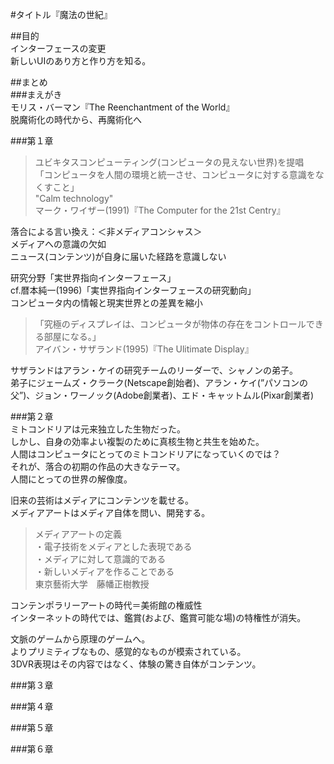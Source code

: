 
#タイトル『魔法の世紀』  
  

##目的  
  インターフェースの変更  
  新しいUIのあり方と作り方を知る。  

##まとめ  
###まえがき  
モリス・バーマン『The Reenchantment of the World』  
脱魔術化の時代から、再魔術化へ  

###第１章  
>ユビキタスコンピューティング(コンピュータの見えない世界)を提唱  
>「コンピュータを人間の環境と統一させ、コンピュータに対する意識をなくすこと」  
>"Calm technology"  
>マーク・ワイザー(1991)『The Computer for the 21st Centry』  

落合による言い換え：＜非メディアコンシャス＞  
メディアへの意識の欠如  
ニュース(コンテンツ)が自身に届いた経路を意識しない  

研究分野「実世界指向インターフェース」  
cf.暦本純一(1996)「実世界指向インターフェースの研究動向」  
コンピュータ内の情報と現実世界との差異を縮小  

>「究極のディスプレイは、コンピュータが物体の存在をコントロールできる部屋になる。」  
>アイバン・サザランド(1995)『The Ulitimate Display』  
  
サザランドはアラン・ケイの研究チームのリーダーで、シャノンの弟子。  
弟子にジェームズ・クラーク(Netscape創始者)、アラン・ケイ(”パソコンの父”)、ジョン・ワーノック(Adobe創業者)、エド・キャットムル(Pixar創業者)  


###第２章  
ミトコンドリアは元来独立した生物だった。  
しかし、自身の効率よい複製のために真核生物と共生を始めた。  
人間はコンピュータにとってのミトコンドリアになっていくのでは？  
それが、落合の初期の作品の大きなテーマ。  
人間にとっての世界の解像度。  
  
旧来の芸術はメディアにコンテンツを載せる。  
メディアアートはメディア自体を問い、開発する。  
  
>メディアアートの定義  
>・電子技術をメディアとした表現である  
>・メディアに対して意識的である  
>・新しいメディアを作ることである  
>東京藝術大学　藤幡正樹教授  
  
コンテンポラリーアートの時代＝美術館の権威性  
インターネットの時代では、鑑賞(および、鑑賞可能な場)の特権性が消失。  
  
文脈のゲームから原理のゲームへ。  
よりプリミティブなもの、感覚的なものが模索されている。  
3DVR表現はその内容ではなく、体験の驚き自体がコンテンツ。  




###第３章  

###第４章  

###第５章  

###第６章  